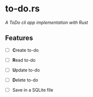 # to-do.rs
_A ToDo cli app implementation with Rust_

## Features

- [ ] **C**reate to-do
- [ ] **R**ead to-do
- [ ] **U**pdate to-do
- [ ] **D**elete to-do
- [ ] Save in a SQLite file

